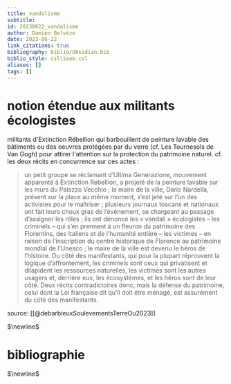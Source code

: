 ```yaml
---
title: vandalisme
subtitle:
id: 20230622_vandalisme
author: Damien Belvèze
date: 2023-06-22
link_citations: true
bibliography: biblio/Obsidian.bib
biblio_style: csl\ieee.csl
aliases: []
tags: []
---
```


# notion étendue aux militants écologistes

militants d'Extinction Rébellion qui barbouillent de peinture lavable des bâtiments ou des oeuvres protégées par du verre (cf. Les Tournesols de Van Gogh) pour attirer l'attention sur la protection du patrimoine naturel. 
cf. les deux récits en concurrence sur ces actes : 

> un petit groupe se réclamant d’Ultima Generazione, mouvement apparenté à Extinction Rebellion, a projeté de la peinture lavable sur les murs du Palazzo Vecchio ; le maire de la ville, Dario Nardella, présent sur la place au même moment, s’est jeté sur l’un des activistes pour le maîtriser ; plusieurs journaux toscans et nationaux ont fait leurs choux gras de l’événement, se chargeant au passage d’assigner les rôles ; ils ont dénoncé les « vandali » écologistes – les criminels – qui s’en prennent à un fleuron du patrimoine des Florentins, des Italiens et de l’humanité entière – les victimes – en raison de l’inscription du centre historique de Florence au patrimoine mondial de l’Unesco ; le maire de la ville est devenu le héros de l’histoire. 
> Du côté des manifestants, qui pour la plupart réprouvent la logique d’affrontement, les criminels sont ceux qui privatisent et dilapident les ressources naturelles, les victimes sont les autres usagers et, derrière eux, les écosystèmes, et les héros sont de leur côté. Deux récits contradictoires donc, mais la défense du patrimoine, celui dont la Loi française dit qu’il doit être ménagé, est assurément du côté des manifestants.

source: [[@debarbieuxSoulevementsTerreOu2023]]

$\newline$
# bibliographie
$\newline$






